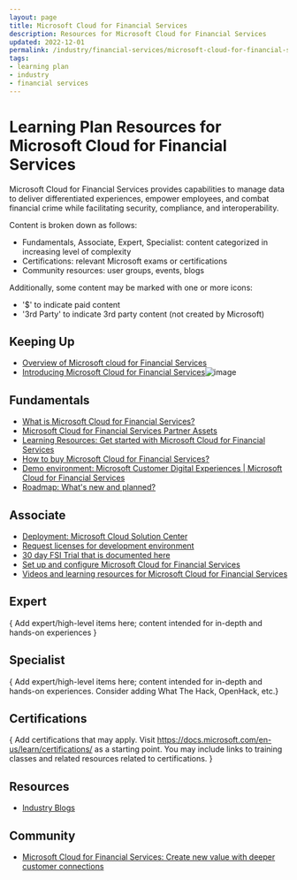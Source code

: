 ```yaml
---
layout: page
title: Microsoft Cloud for Financial Services
description: Resources for Microsoft Cloud for Financial Services
updated: 2022-12-01
permalink: /industry/financial-services/microsoft-cloud-for-financial-services
tags:
- learning plan
- industry
- financial services
---
```


# Learning Plan Resources for Microsoft Cloud for Financial Services

Microsoft Cloud for Financial Services provides capabilities to manage data to deliver differentiated experiences, empower employees, and combat financial crime while facilitating security, compliance, and interoperability.

Content is broken down as follows:
* Fundamentals, Associate, Expert, Specialist: content categorized in increasing level of complexity
* Certifications: relevant Microsoft exams or certifications
* Community resources: user groups, events, blogs

Additionally, some content may be marked with one or more icons:
* '$' to indicate paid content
* '3rd Party' to indicate 3rd party content (not created by Microsoft)

## Keeping Up

* [Overview of Microsoft cloud for Financial Services](https://aka.ms/FinancialServices)
* [Introducing Microsoft Cloud for Financial Services](https://www.youtube.com/watch?v=xByz3P6FlMQ)![image](https://user-images.githubusercontent.com/10658684/205116647-8da5807b-ddb8-40a9-9297-abdf3078df01.png)


## Fundamentals

* [What is Microsoft Cloud for Financial Services?](https://learn.microsoft.com/en-us/industry/financial-services/overview)
* [Microsoft Cloud for Financial Services Partner Assets](https://partner.microsoft.com/en-us/asset/collection/microsoft-cloud-for-financial-services-partner-assets#/)
* [Learning Resources: Get started with Microsoft Cloud for Financial Services](https://docs.microsoft.com/en-us/learn/paths/financial-services-in-a-day/)
* [How to buy Microsoft Cloud for Financial Services?](https://learn.microsoft.com/en-us/industry/financial-services/buy)
* [Demo environment: Microsoft Customer Digital Experiences | Microsoft Cloud for Financial Services](https://cdx.transform.microsoft.com/experience-detail/c3325ad2-0746-4ee1-8df3-37d2eeb07141)
* [Roadmap: What's new and planned?](https://docs.microsoft.com/en-us/dynamics365-release-plan/2022wave1/industry-clouds/financial-services/planned-features)


## Associate

* [Deployment: Microsoft Cloud Solution Center](https://solutions.microsoft.com/Microsoft%20Cloud%20for%20Financial%20Services)
* [Request licenses for development environment](https://experience.dynamics.com/requestlicense/)
* [30 day FSI Trial that is documented here](https://docs.microsoft.com/en-us/learn/modules/training-environment-preparation/)
* [Set up and configure Microsoft Cloud for Financial Services](https://learn.microsoft.com/en-us/industry/financial-services/configure-cloud-for-financial-services)
* [Videos and learning resources for Microsoft Cloud for Financial Services](https://learn.microsoft.com/en-us/industry/financial-services/training-videos)


## Expert

{ Add expert/high-level items here; content intended for in-depth and hands-on experiences }


## Specialist

{ Add expert/high-level items here; content intended for in-depth and hands-on experiences.  Consider adding What The Hack, OpenHack, etc.}


## Certifications

{ Add certifications that may apply. Visit https://docs.microsoft.com/en-us/learn/certifications/ as a starting point.  You may include links to training classes and related resources related to certifications.  }

## Resources
* [Industry Blogs](https://cloudblogs.microsoft.com/industry-blog/financial-services/)

## Community
* [Microsoft Cloud for Financial Services: Create new value with deeper customer connections](https://cloudblogs.microsoft.com/industry-blog/financial-services/2022/10/26/microsoft-cloud-for-financial-services-create-new-value-with-deeper-customer-connections/)
